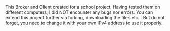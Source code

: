 This Broker and Client created for a school project. Having tested them on different computers, I did NOT encounter any bugs nor errors.
You can extend this project further via forking, downloading the files etc... 
But do not forget, you need to change it with your own IPv4 address to use it properly.
